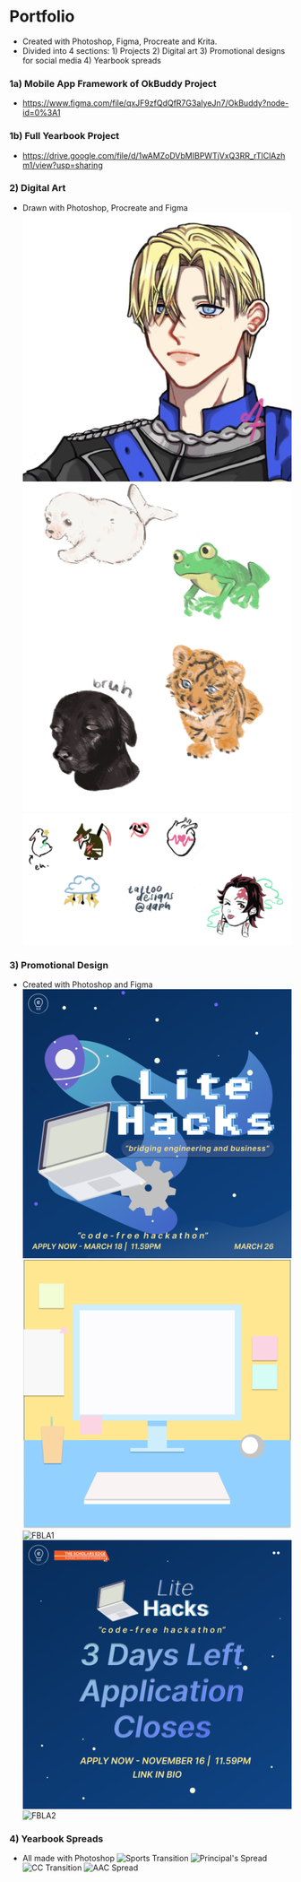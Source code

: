 # Portfolio
- Created with Photoshop, Figma, Procreate and Krita.
- Divided into 4 sections: 1) Projects 2) Digital art 3) Promotional designs for social media 4) Yearbook spreads

### 1a) Mobile App Framework of OkBuddy Project 
- https://www.figma.com/file/qxJF9zfQdQfR7G3aIyeJn7/OkBuddy?node-id=0%3A1
### 1b) Full Yearbook Project
- https://drive.google.com/file/d/1wAMZoDVbMIBPWTjVxQ3RR_rTlClAzhm1/view?usp=sharing

### 2) Digital Art
- Drawn with Photoshop, Procreate and Figma
![Dimitri](https://github.com/daphnetian/daphnetian/blob/images/dimitri.jpg?raw=true)
![Animals](https://github.com/daphnetian/daphnetian/blob/main/animals.png?raw=true)
![Tattoo Designs](https://github.com/daphnetian/daphnetian/blob/main/tattoodesigns01.png?raw=true)

### 3) Promotional Design
- Created with Photoshop and Figma
![Litehacks](https://github.com/daphnetian/daphnetian/blob/images/eprojectslitehacks.png?raw=true)
![Figma Design](https://github.com/daphnetian/daphnetian/blob/images/figmaLH1.png?raw=true)
![FBLA1](https://github.com/daphnetian/daphnetian/blob/main/FBLANewYearP1%20(1).psd?raw=true)
![Litehacks2](https://github.com/daphnetian/daphnetian/blob/images/litehacks2.png?raw=true)
![FBLA2](https://github.com/daphnetian/daphnetian/blob/main/FBLANewYearP2%20(1).psd?raw=true)

### 4) Yearbook Spreads
- All made with Photoshop
![Sports Transition](https://github.com/daphnetian/daphnetian/blob/main/Sports%20Transition.jpg?raw=true)
![Principal's Spread](https://github.com/daphnetian/daphnetian/blob/main/Principal's%20spread%20DPS%208.5x11.jpg?raw=true)
![CC Transition](https://github.com/daphnetian/daphnetian/blob/main/Clubs%20and%20Councils%20Transition.jpg?raw=true)
![AAC Spread](https://github.com/daphnetian/daphnetian/blob/main/AAC%20-%20yearbook.jpg?raw=true)

